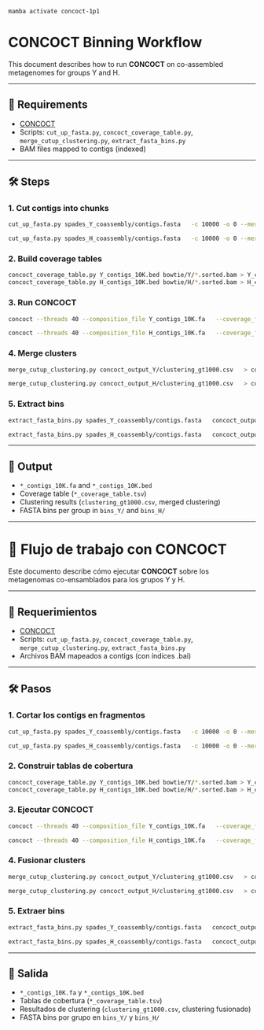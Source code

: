 ```mamba activate concoct-1p1```
# CONCOCT Binning Workflow

This document describes how to run **CONCOCT** on co-assembled metagenomes for groups Y and H.

---

## 📌 Requirements
- [CONCOCT](https://github.com/BinPro/CONCOCT)
- Scripts: `cut_up_fasta.py`, `concoct_coverage_table.py`, `merge_cutup_clustering.py`, `extract_fasta_bins.py`
- BAM files mapped to contigs (indexed)

---

## 🛠️ Steps

### 1. Cut contigs into chunks
```bash
cut_up_fasta.py spades_Y_coassembly/contigs.fasta   -c 10000 -o 0 --merge_last -b Y_contigs_10K.bed > Y_contigs_10K.fa

cut_up_fasta.py spades_H_coassembly/contigs.fasta   -c 10000 -o 0 --merge_last -b H_contigs_10K.bed > H_contigs_10K.fa
```

### 2. Build coverage tables
```bash
concoct_coverage_table.py Y_contigs_10K.bed bowtie/Y/*.sorted.bam > Y_coverage_table.tsv
concoct_coverage_table.py H_contigs_10K.bed bowtie/H/*.sorted.bam > H_coverage_table.tsv
```

### 3. Run CONCOCT
```bash
concoct --threads 40 --composition_file Y_contigs_10K.fa   --coverage_file Y_coverage_table.tsv -b concoct_output_Y/

concoct --threads 40 --composition_file H_contigs_10K.fa   --coverage_file H_coverage_table.tsv -b concoct_output_H/
```

### 4. Merge clusters
```bash
merge_cutup_clustering.py concoct_output_Y/clustering_gt1000.csv   > concoct_output_Y/clustering_merged_Y.csv

merge_cutup_clustering.py concoct_output_H/clustering_gt1000.csv   > concoct_output_H/clustering_merged_H.csv
```

### 5. Extract bins
```bash
extract_fasta_bins.py spades_Y_coassembly/contigs.fasta   concoct_output_Y/clustering_merged_Y.csv --output_path bins_Y/

extract_fasta_bins.py spades_H_coassembly/contigs.fasta   concoct_output_H/clustering_merged_H.csv --output_path bins_H/
```

---

## 📂 Output
- `*_contigs_10K.fa` and `*_contigs_10K.bed`
- Coverage table (`*_coverage_table.tsv`)
- Clustering results (`clustering_gt1000.csv`, merged clustering)
- FASTA bins per group in `bins_Y/` and `bins_H/`

---

# 📝 Flujo de trabajo con CONCOCT

Este documento describe cómo ejecutar **CONCOCT** sobre los metagenomas co-ensamblados para los grupos Y y H.

---

## 📌 Requerimientos
- [CONCOCT](https://github.com/BinPro/CONCOCT)
- Scripts: `cut_up_fasta.py`, `concoct_coverage_table.py`, `merge_cutup_clustering.py`, `extract_fasta_bins.py`
- Archivos BAM mapeados a contigs (con índices .bai)

---

## 🛠️ Pasos

### 1. Cortar los contigs en fragmentos
```bash
cut_up_fasta.py spades_Y_coassembly/contigs.fasta   -c 10000 -o 0 --merge_last -b Y_contigs_10K.bed > Y_contigs_10K.fa

cut_up_fasta.py spades_H_coassembly/contigs.fasta   -c 10000 -o 0 --merge_last -b H_contigs_10K.bed > H_contigs_10K.fa
```

### 2. Construir tablas de cobertura
```bash
concoct_coverage_table.py Y_contigs_10K.bed bowtie/Y/*.sorted.bam > Y_coverage_table.tsv
concoct_coverage_table.py H_contigs_10K.bed bowtie/H/*.sorted.bam > H_coverage_table.tsv
```

### 3. Ejecutar CONCOCT
```bash
concoct --threads 40 --composition_file Y_contigs_10K.fa   --coverage_file Y_coverage_table.tsv -b concoct_output_Y/

concoct --threads 40 --composition_file H_contigs_10K.fa   --coverage_file H_coverage_table.tsv -b concoct_output_H/
```

### 4. Fusionar clusters
```bash
merge_cutup_clustering.py concoct_output_Y/clustering_gt1000.csv   > concoct_output_Y/clustering_merged_Y.csv

merge_cutup_clustering.py concoct_output_H/clustering_gt1000.csv   > concoct_output_H/clustering_merged_H.csv
```

### 5. Extraer bins
```bash
extract_fasta_bins.py spades_Y_coassembly/contigs.fasta   concoct_output_Y/clustering_merged_Y.csv --output_path bins_Y/

extract_fasta_bins.py spades_H_coassembly/contigs.fasta   concoct_output_H/clustering_merged_H.csv --output_path bins_H/
```

---

## 📂 Salida
- `*_contigs_10K.fa` y `*_contigs_10K.bed`
- Tablas de cobertura (`*_coverage_table.tsv`)
- Resultados de clustering (`clustering_gt1000.csv`, clustering fusionado)
- FASTA bins por grupo en `bins_Y/` y `bins_H/`
